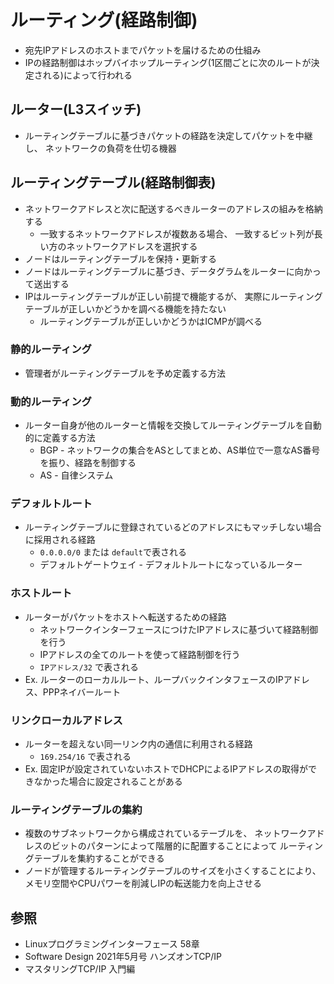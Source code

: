 # ルーティング(経路制御)
- 宛先IPアドレスのホストまでパケットを届けるための仕組み
- IPの経路制御はホップバイホップルーティング(1区間ごとに次のルートが決定される)によって行われる

## ルーター(L3スイッチ)
- ルーティングテーブルに基づきパケットの経路を決定してパケットを中継し、
  ネットワークの負荷を仕切る機器

## ルーティングテーブル(経路制御表)
- ネットワークアドレスと次に配送するべきルーターのアドレスの組みを格納する
  - 一致するネットワークアドレスが複数ある場合、
    一致するビット列が長い方のネットワークアドレスを選択する
- ノードはルーティングテーブルを保持・更新する
- ノードはルーティングテーブルに基づき、データグラムをルーターに向かって送出する
- IPはルーティングテーブルが正しい前提で機能するが、
  実際にルーティングテーブルが正しいかどうかを調べる機能を持たない
  - ルーティングテーブルが正しいかどうかはICMPが調べる

### 静的ルーティング
- 管理者がルーティングテーブルを予め定義する方法

### 動的ルーティング
- ルーター自身が他のルーターと情報を交換してルーティングテーブルを自動的に定義する方法
  - BGP - ネットワークの集合をASとしてまとめ、AS単位で一意なAS番号を振り、経路を制御する
  - AS - 自律システム

### デフォルトルート
- ルーティングテーブルに登録されているどのアドレスにもマッチしない場合に採用される経路
  - `0.0.0.0/0` または `default`で表される
  - デフォルトゲートウェイ - デフォルトルートになっているルーター

### ホストルート
- ルーターがパケットをホストへ転送するための経路
  - ネットワークインターフェースにつけたIPアドレスに基づいて経路制御を行う
  - IPアドレスの全てのルートを使って経路制御を行う
  - `IPアドレス/32` で表される
- Ex. ルーターのローカルルート、ループバックインタフェースのIPアドレス、PPPネイバールート

### リンクローカルアドレス
- ルーターを超えない同一リンク内の通信に利用される経路
  - `169.254/16` で表される
- Ex. 固定IPが設定されていないホストでDHCPによるIPアドレスの取得ができなかった場合に設定されることがある

### ルーティングテーブルの集約
- 複数のサブネットワークから構成されているテーブルを、
  ネットワークアドレスのビットのパターンによって階層的に配置することによって
  ルーティングテーブルを集約することができる
- ノードが管理するルーティングテーブルのサイズを小さくすることにより、
  メモリ空間やCPUパワーを削減しIPの転送能力を向上させる

## 参照
- Linuxプログラミングインターフェース 58章
- Software Design 2021年5月号 ハンズオンTCP/IP
- マスタリングTCP/IP 入門編
